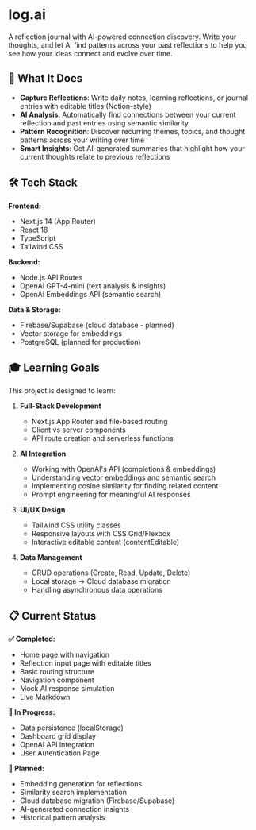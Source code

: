 # log.ai

A reflection journal with AI-powered connection discovery. Write your thoughts, and let AI find patterns across your past reflections to help you see how your ideas connect and evolve over time.

## 🎯 What It Does

- **Capture Reflections**: Write daily notes, learning reflections, or journal entries with editable titles (Notion-style)
- **AI Analysis**: Automatically find connections between your current reflection and past entries using semantic similarity
- **Pattern Recognition**: Discover recurring themes, topics, and thought patterns across your writing over time
- **Smart Insights**: Get AI-generated summaries that highlight how your current thoughts relate to previous reflections

## 🛠️ Tech Stack

**Frontend:**
- Next.js 14 (App Router)
- React 18
- TypeScript
- Tailwind CSS 

**Backend:**
- Node.js API Routes 
- OpenAI GPT-4-mini (text analysis & insights)
- OpenAI Embeddings API (semantic search)

**Data & Storage:**
- Firebase/Supabase (cloud database - planned)
- Vector storage for embeddings
- PostgreSQL (planned for production)

## 🎓 Learning Goals

This project is designed to learn:

1. **Full-Stack Development**
   - Next.js App Router and file-based routing
   - Client vs server components
   - API route creation and serverless functions

2. **AI Integration**
   - Working with OpenAI's API (completions & embeddings)
   - Understanding vector embeddings and semantic search
   - Implementing cosine similarity for finding related content
   - Prompt engineering for meaningful AI responses

3. **UI/UX Design**
   - Tailwind CSS utility classes
   - Responsive layouts with CSS Grid/Flexbox
   - Interactive editable content (contentEditable)
   
4. **Data Management**
   - CRUD operations (Create, Read, Update, Delete)
   - Local storage → Cloud database migration
   - Handling asynchronous data operations

## 📋 Current Status

**✅ Completed:**
- Home page with navigation
- Reflection input page with editable titles
- Basic routing structure
- Navigation component
- Mock AI response simulation
- Live Markdown

**🚧 In Progress:**
- Data persistence (localStorage)
- Dashboard grid display
- OpenAI API integration
- User Autentication Page

**📅 Planned:**
- Embedding generation for reflections
- Similarity search implementation
- Cloud database migration (Firebase/Supabase)
- AI-generated connection insights
- Historical pattern analysis


